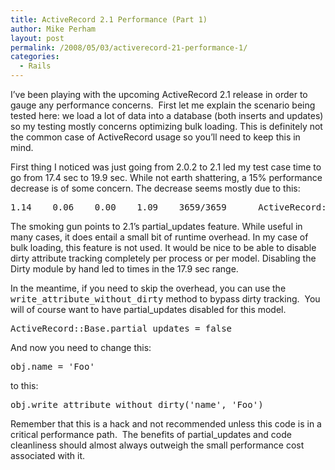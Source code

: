 ```yaml
---
title: ActiveRecord 2.1 Performance (Part 1)
author: Mike Perham
layout: post
permalink: /2008/05/03/activerecord-21-performance-1/
categories:
  - Rails
---
```

I&#8217;ve been playing with the upcoming ActiveRecord 2.1 release in order to gauge any performance concerns.  First let me explain the scenario being tested here: we load a lot of data into a database (both inserts and updates) so my testing mostly concerns optimizing bulk loading. This is definitely not the common case of ActiveRecord usage so you&#8217;ll need to keep this in mind.

First thing I noticed was just going from 2.0.2 to 2.1 led my test case time to go from 17.4 sec to 19.9 sec. While not earth shattering, a 15% performance decrease is of some concern. The decrease seems mostly due to this:

<pre>1.14  	 0.06  	 0.00  	 1.09  	 3659/3659  	ActiveRecord::Dirty#write_attribute</pre>

The smoking gun points to 2.1&#8217;s partial_updates feature. While useful in many cases, it does entail a small bit of runtime overhead. In my case of bulk loading, this feature is not used. It would be nice to be able to disable dirty attribute tracking completely per process or per model. Disabling the Dirty module by hand led to times in the 17.9 sec range.

In the meantime, if you need to skip the overhead, you can use the <tt>write_attribute_without_dirty</tt> method to bypass dirty tracking.  You will of course want to have partial_updates disabled for this model.

<pre>ActiveRecord::Base.partial_updates = false</pre>

And now you need to change this:

<pre>obj.name = 'Foo'</pre>

to this:

<pre>obj.write_attribute_without_dirty('name', 'Foo')</pre>

Remember that this is a hack and not recommended unless this code is in a critical performance path.  The benefits of partial_updates and code cleanliness should almost always outweigh the small performance cost associated with it.